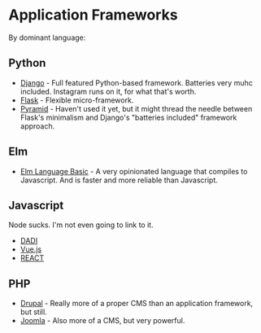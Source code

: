# Application Frameworks

By dominant language:

## Python

- [Django](https://www.djangoproject.com/) - Full featured Python-based framework. Batteries very muhc included. Instagram runs on it, for what that's worth.
- [Flask](http://flask.pocoo.org/) - Flexible micro-framework.
- [Pyramid](https://trypyramid.com/) - Haven't used it yet, but it might thread the needle between Flask's minimalism and Django's "batteries included" framework approach.

## Elm

- [Elm Language Basic](https://www.elm-lang.org) - A very opinionated language that compiles to Javascript. And is faster and more reliable than Javascript.

## Javascript

Node sucks. I'm not even going to link to it.

- [DADI](http://beta.dadi.tech/)
- [Vue.js](https://vuejs.org/)
- [REACT](https://reactjs.org/)

## PHP

- [Drupal](https://www.drupal.org/) - Really more of a proper CMS than an application framework, but still.
- [Joomla](https://www.joomla.org/) - Also more of a CMS, but very powerful.
